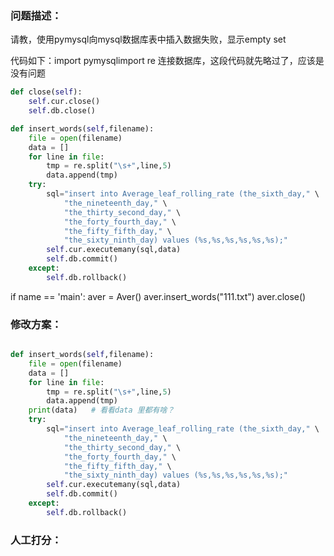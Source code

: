### 问题描述：
<p>请教，使用pymysql向mysql数据库表中插入数据失败，显示empty set</p>
代码如下：import pymysqlimport re
连接数据库，这段代码就先略过了，应该是没有问题

```python
def close(self):
    self.cur.close()
    self.db.close()

def insert_words(self,filename):
    file = open(filename)
    data = []
    for line in file:
        tmp = re.split("\s+",line,5)
        data.append(tmp)
    try:
        sql="insert into Average_leaf_rolling_rate (the_sixth_day," \
            "the_nineteenth_day," \
            "the_thirty_second_day," \
            "the_forty_fourth_day," \
            "the_fifty_fifth_day," \
            "the_sixty_ninth_day) values (%s,%s,%s,%s,%s,%s);"
        self.cur.executemany(sql,data)
        self.db.commit()
    except:
        self.db.rollback()

```
if name == 'main':    aver = Aver()    aver.insert_words("111.txt")    aver.close() 
### 修改方案：


```python

def insert_words(self,filename):
    file = open(filename)
    data = []
    for line in file:
        tmp = re.split("\s+",line,5)
        data.append(tmp)
    print(data)   # 看看data 里都有啥？
    try:
        sql="insert into Average_leaf_rolling_rate (the_sixth_day," \
            "the_nineteenth_day," \
            "the_thirty_second_day," \
            "the_forty_fourth_day," \
            "the_fifty_fifth_day," \
            "the_sixty_ninth_day) values (%s,%s,%s,%s,%s,%s);"
        self.cur.executemany(sql,data)
        self.db.commit()
    except:
        self.db.rollback()

```

### 人工打分：
